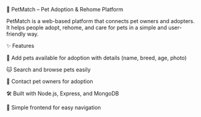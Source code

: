 🐾 PetMatch – Pet Adoption & Rehome Platform

PetMatch is a web-based platform that connects pet owners and adopters.
It helps people adopt, rehome, and care for pets in a simple and user-friendly way.

✨ Features

🐶 Add pets available for adoption with details (name, breed, age, photo)

🐱 Search and browse pets easily

🔗 Contact pet owners for adoption

🛠 Built with Node.js, Express, and MongoDB

🎨 Simple frontend for easy navigation
